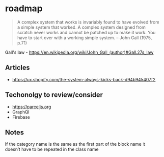 # roadmap

> A complex system that works is invariably found to have evolved from a simple system that worked. A complex system designed from scratch never works and cannot be patched up to make it work. You have to start over with a working simple system. – John Gall (1975, p.71)

Gall's law - https://en.wikipedia.org/wiki/John_Gall_(author)#Gall.27s_law

## Articles

- https://ux.shopify.com/the-system-always-kicks-back-d94b945407f2

## Techonolgy to review/consider

- https://parceljs.org
- GraphQl
- Firebase


## Notes

If the category name is the same as the first part of the block name it doesn’t have to be repeated in the class name

